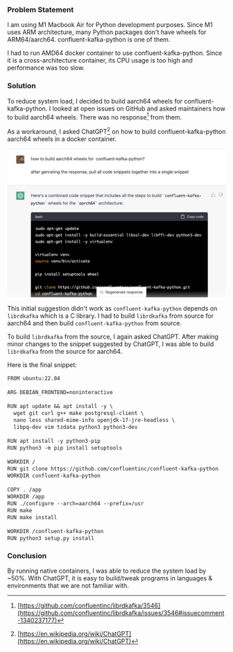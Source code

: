 <!--
.. title: Reducing System Load With ChatGPT
.. slug: reduce-system-load-with-chatgpt
.. date: 2023-04-01 07:55:49 UTC+05:30
.. tags: python, docker, macbook, artificial-intelligence
.. category: programming
.. link: 
.. description: How to use ChatGPT to build aarch64 wheels for confluent-kafka-python and thereby reduce system load on Macbook M1?
.. type: text
-->

### Problem Statement

I am using M1 Macbook Air for Python development purposes. Since M1 uses ARM architecture, many Python packages don't have wheels for ARM64/aarch64. confluent-kafka-python is one of them. 

I had to run AMD64 docker container to use confluent-kafka-python. Since it is a cross-architecture container, its CPU usage is too high and performance was too slow.  

### Solution

To reduce system load, I decided to build aarch64 wheels for confluent-kafka-python. I looked at open issues on GitHub and asked maintainers how to build aarch64 wheels. There was no response[^librdkafka] from them.

As a workaround, I asked ChatGPT[^chatgpt] on how to build confluent-kafka-python aarch64 wheels in a docker container.

<p align="center">
<img src="/images/chatgpt-reduce-system-load.png" alt="chatgpt-reduce-system-load" />
</p>

This initial suggestion didn't work as `confluent-kafka-python` depends on `librdkafka` which is a C library. I had to build `librdkafka` from source for aarch64 and then build `confluent-kafka-python` from source.

To build `librdkafka` from the source, I again asked ChatGPT. After making minor changes to the snippet suggested by ChatGPT, I was able to build `librdkafka` from the source for aarch64.

Here is the final snippet:

```
FROM ubuntu:22.04

ARG DEBIAN_FRONTEND=noninteractive

RUN apt update && apt install -y \
  wget git curl g++ make postgresql-client \
  nano less shared-mime-info openjdk-17-jre-headless \
  libpq-dev vim tzdata python3 python3-dev

RUN apt install -y python3-pip
RUN python3 -m pip install setuptools

WORKDIR /
RUN git clone https://github.com/confluentinc/confluent-kafka-python
WORKDIR confluent-kafka-python

COPY . /app
WORKDIR /app
RUN ./configure --arch=aarch64 --prefix=/usr
RUN make
RUN make install

WORKDIR /confluent-kafka-python
RUN python3 setup.py install
```

### Conclusion

By running native containers, I was able to reduce the system load by ~50%. With ChatGPT, it is easy to build/tweak programs in languages & environments that we are not familiar with.


[^librdkafka]: [https://github.com/confluentinc/librdkafka/3546](https://github.com/confluentinc/librdkafka/issues/3546#issuecomment-1340237177)

[^chatgpt]: [https://en.wikipedia.org/wiki/ChatGPT](https://en.wikipedia.org/wiki/ChatGPT)
